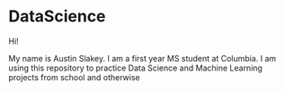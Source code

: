 # DataScience
Hi!

My name is Austin Slakey.  I am a first year MS student at Columbia.  I am using this repository to practice Data Science and Machine Learning projects from school and otherwise
